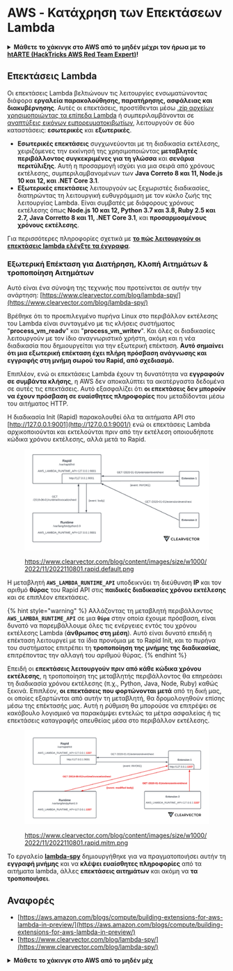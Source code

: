 # AWS - Κατάχρηση των Επεκτάσεων Lambda

<details>

<summary><strong>Μάθετε το χάκινγκ στο AWS από το μηδέν μέχρι τον ήρωα με το</strong> <a href="https://training.hacktricks.xyz/courses/arte"><strong>htARTE (HackTricks AWS Red Team Expert)</strong></a><strong>!</strong></summary>

Άλλοι τρόποι υποστήριξης του HackTricks:

* Αν θέλετε να δείτε την **εταιρεία σας διαφημισμένη στο HackTricks** ή να **κατεβάσετε το HackTricks σε μορφή PDF** ελέγξτε τα [**ΣΧΕΔΙΑ ΣΥΝΔΡΟΜΗΣ**](https://github.com/sponsors/carlospolop)!
* Αποκτήστε το [**επίσημο PEASS & HackTricks swag**](https://peass.creator-spring.com)
* Ανακαλύψτε [**την Οικογένεια PEASS**](https://opensea.io/collection/the-peass-family), τη συλλογή μας από αποκλειστικά [**NFTs**](https://opensea.io/collection/the-peass-family)
* **Εγγραφείτε** στην 💬 [**ομάδα Discord**](https://discord.gg/hRep4RUj7f) ή στην [**ομάδα τηλεγραφήματος**](https://t.me/peass) ή **ακολουθήστε** μας στο **Twitter** 🐦 [**@hacktricks\_live**](https://twitter.com/hacktricks\_live)**.**
* **Μοιραστείτε τα χάκινγκ κόλπα σας υποβάλλοντας PRs** στα [**HackTricks**](https://github.com/carlospolop/hacktricks) και [**HackTricks Cloud**](https://github.com/carlospolop/hacktricks-cloud) αποθετήρια του github.

</details>

## Επεκτάσεις Lambda

Οι επεκτάσεις Lambda βελτιώνουν τις λειτουργίες ενσωματώνοντας διάφορα **εργαλεία παρακολούθησης, παρατήρησης, ασφάλειας και διακυβέρνησης**. Αυτές οι επεκτάσεις, προστίθενται μέσω [.zip αρχείων χρησιμοποιώντας τα επίπεδα Lambda](https://docs.aws.amazon.com/lambda/latest/dg/configuration-layers.html) ή συμπεριλαμβάνονται σε [αναπτύξεις εικόνων εμπορευματοκιβωτίων](https://aws.amazon.com/blogs/compute/working-with-lambda-layers-and-extensions-in-container-images/), λειτουργούν σε δύο καταστάσεις: **εσωτερικές** και **εξωτερικές**.

* **Εσωτερικές επεκτάσεις** συγχωνεύονται με τη διαδικασία εκτέλεσης, χειριζόμενες την εκκίνησή της χρησιμοποιώντας **μεταβλητές περιβάλλοντος συγκεκριμένες για τη γλώσσα** και **σενάρια περιτύλιξης**. Αυτή η προσαρμογή ισχύει για μια σειρά από χρόνους εκτέλεσης, συμπεριλαμβανομένων των **Java Correto 8 και 11, Node.js 10 και 12, και .NET Core 3.1**.
* **Εξωτερικές επεκτάσεις** λειτουργούν ως ξεχωριστές διαδικασίες, διατηρώντας τη λειτουργική ευθυγράμμιση με τον κύκλο ζωής της λειτουργίας Lambda. Είναι συμβατές με διάφορους χρόνους εκτέλεσης όπως **Node.js 10 και 12, Python 3.7 και 3.8, Ruby 2.5 και 2.7, Java Corretto 8 και 11, .NET Core 3.1**, και **προσαρμοσμένους χρόνους εκτέλεσης**.

Για περισσότερες πληροφορίες σχετικά με [**το πώς λειτουργούν οι επεκτάσεις lambda ελέγξτε τα έγγραφα**](https://docs.aws.amazon.com/lambda/latest/dg/runtimes-extensions-api.html).

### Εξωτερική Επέκταση για Διατήρηση, Κλοπή Αιτημάτων & τροποποίηση Αιτημάτων

Αυτό είναι ένα σύνοψη της τεχνικής που προτείνεται σε αυτήν την ανάρτηση: [https://www.clearvector.com/blog/lambda-spy/](https://www.clearvector.com/blog/lambda-spy/)

Βρέθηκε ότι το προεπιλεγμένο πυρήνα Linux στο περιβάλλον εκτέλεσης του Lambda είναι συνταγμένο με τις κλήσεις συστήματος "**process\_vm\_readv**" και "**process\_vm\_writev**". Και όλες οι διαδικασίες λειτουργούν με τον ίδιο αναγνωριστικό χρήστη, ακόμη και η νέα διαδικασία που δημιουργείται για την εξωτερική επέκταση. **Αυτό σημαίνει ότι μια εξωτερική επέκταση έχει πλήρη πρόσβαση ανάγνωσης και εγγραφής στη μνήμη σωρού του Rapid, από σχεδιασμό.**

Επιπλέον, ενώ οι επεκτάσεις Lambda έχουν τη δυνατότητα να **εγγραφούν σε συμβάντα κλήσης**, η AWS δεν αποκαλύπτει τα ακατέργαστα δεδομένα σε αυτές τις επεκτάσεις. Αυτό εξασφαλίζει ότι **οι επεκτάσεις δεν μπορούν να έχουν πρόσβαση σε ευαίσθητες πληροφορίες** που μεταδίδονται μέσω του αιτήματος HTTP.

Η διαδικασία Init (Rapid) παρακολουθεί όλα τα αιτήματα API στο [http://127.0.0.1:9001](http://127.0.0.1:9001/) ενώ οι επεκτάσεις Lambda αρχικοποιούνται και εκτελούνται πριν από την εκτέλεση οποιουδήποτε κώδικα χρόνου εκτέλεσης, αλλά μετά το Rapid.

<figure><img src="../../../../.gitbook/assets/image (90).png" alt=""><figcaption><p><a href="https://www.clearvector.com/blog/content/images/size/w1000/2022/11/2022110801.rapid.default.png">https://www.clearvector.com/blog/content/images/size/w1000/2022/11/2022110801.rapid.default.png</a></p></figcaption></figure>

Η μεταβλητή **`AWS_LAMBDA_RUNTIME_API`** υποδεικνύει τη διεύθυνση **IP** και τον αριθμό **θύρας** του Rapid API στις **παιδικές διαδικασίες χρόνου εκτέλεσης** και σε επιπλέον επεκτάσεις.

{% hint style="warning" %}
Αλλάζοντας τη μεταβλητή περιβάλλοντος **`AWS_LAMBDA_RUNTIME_API`** σε μια **`θύρα`** στην οποία έχουμε πρόσβαση, είναι δυνατό να παρεμβάλλουμε όλες τις ενέργειες εντός του χρόνου εκτέλεσης Lambda (**άνθρωπος στη μέση**). Αυτό είναι δυνατό επειδή η επέκταση λειτουργεί με τα ίδια προνόμια με το Rapid Init, και το πυρήνα του συστήματος επιτρέπει τη **τροποποίηση της μνήμης της διαδικασίας**, επιτρέποντας την αλλαγή του αριθμού θύρας.
{% endhint %}

Επειδή οι **επεκτάσεις λειτουργούν πριν από κάθε κώδικα χρόνου εκτέλεσης**, η τροποποίηση της μεταβλητής περιβάλλοντος θα επηρεάσει τη διαδικασία χρόνου εκτέλεσης (π.χ., Python, Java, Node, Ruby) καθώς ξεκινά. Επιπλέον, **οι επεκτάσεις που φορτώνονται μετά** από τη δική μας, οι οποίες εξαρτώνται από αυτήν τη μεταβλητή, θα δρομολογηθούν επίσης μέσω της επέκτασής μας. Αυτή η ρύθμιση θα μπορούσε να επιτρέψει σε κακόβουλο λογισμικό να παρακάμψει εντελώς τα μέτρα ασφαλείας ή τις επεκτάσεις καταγραφής απευθείας μέσα στο περιβάλλον εκτέλεσης.

<figure><img src="../../../../.gitbook/assets/image (3) (4).png" alt=""><figcaption><p><a href="https://www.clearvector.com/blog/content/images/size/w1000/2022/11/2022110801.rapid.mitm.png">https://www.clearvector.com/blog/content/images/size/w1000/2022/11/2022110801.rapid.mitm.png</a></p></figcaption></figure>

Το εργαλείο [**lambda-spy**](https://github.com/clearvector/lambda-spy) δημιουργήθηκε για να πραγματοποιήσει αυτήν τη **εγγραφή μνήμης** και να **κλέψει ευαίσθητες πληροφορίες** από τα αιτήματα lambda, άλλες **επεκτάσεις αιτημάτων** και ακόμη να **τα τροποποιήσει**.

## Αναφορές

* [https://aws.amazon.com/blogs/compute/building-extensions-for-aws-lambda-in-preview/](https://aws.amazon.com/blogs/compute/building-extensions-for-aws-lambda-in-preview/)
* [https://www.clearvector.com/blog/lambda-spy/](https://www.clearvector.com/blog/lambda-spy/)

<details>

<summary><strong>Μάθετε το χάκινγκ στο AWS από το μηδέν μέχ
